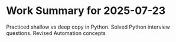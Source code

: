 # Work Summary for 2025-07-23
Practiced shallow vs deep copy in Python.
Solved Python interview questions.
Revised Automation concepts


